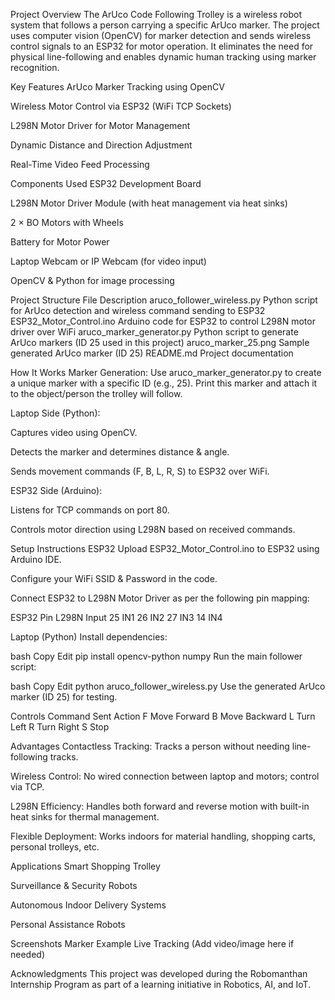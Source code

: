 Project Overview
The ArUco Code Following Trolley is a wireless robot system that follows a person carrying a specific ArUco marker.
The project uses computer vision (OpenCV) for marker detection and sends wireless control signals to an ESP32 for motor operation.
It eliminates the need for physical line-following and enables dynamic human tracking using marker recognition.

Key Features
ArUco Marker Tracking using OpenCV

Wireless Motor Control via ESP32 (WiFi TCP Sockets)

L298N Motor Driver for Motor Management

Dynamic Distance and Direction Adjustment

Real-Time Video Feed Processing

Components Used
ESP32 Development Board

L298N Motor Driver Module (with heat management via heat sinks)

2 × BO Motors with Wheels

Battery for Motor Power

Laptop Webcam or IP Webcam (for video input)

OpenCV & Python for image processing

Project Structure
File	Description
aruco_follower_wireless.py	Python script for ArUco detection and wireless command sending to ESP32
ESP32_Motor_Control.ino	Arduino code for ESP32 to control L298N motor driver over WiFi
aruco_marker_generator.py	Python script to generate ArUco markers (ID 25 used in this project)
aruco_marker_25.png	Sample generated ArUco marker (ID 25)
README.md	Project documentation

How It Works
Marker Generation:
Use aruco_marker_generator.py to create a unique marker with a specific ID (e.g., 25).
Print this marker and attach it to the object/person the trolley will follow.

Laptop Side (Python):

Captures video using OpenCV.

Detects the marker and determines distance & angle.

Sends movement commands (F, B, L, R, S) to ESP32 over WiFi.

ESP32 Side (Arduino):

Listens for TCP commands on port 80.

Controls motor direction using L298N based on received commands.

Setup Instructions
ESP32
Upload ESP32_Motor_Control.ino to ESP32 using Arduino IDE.

Configure your WiFi SSID & Password in the code.

Connect ESP32 to L298N Motor Driver as per the following pin mapping:

ESP32 Pin	L298N Input
25	IN1
26	IN2
27	IN3
14	IN4

Laptop (Python)
Install dependencies:

bash
Copy
Edit
pip install opencv-python numpy
Run the main follower script:

bash
Copy
Edit
python aruco_follower_wireless.py
Use the generated ArUco marker (ID 25) for testing.

Controls
Command Sent	Action
F	Move Forward
B	Move Backward
L	Turn Left
R	Turn Right
S	Stop

Advantages
Contactless Tracking:
Tracks a person without needing line-following tracks.

Wireless Control:
No wired connection between laptop and motors; control via TCP.

L298N Efficiency:
Handles both forward and reverse motion with built-in heat sinks for thermal management.

Flexible Deployment:
Works indoors for material handling, shopping carts, personal trolleys, etc.

Applications
Smart Shopping Trolley

Surveillance & Security Robots

Autonomous Indoor Delivery Systems

Personal Assistance Robots

Screenshots
Marker Example	Live Tracking
(Add video/image here if needed)

Acknowledgments
This project was developed during the Robomanthan Internship Program as part of a learning initiative in Robotics, AI, and IoT.

